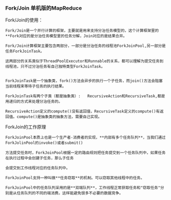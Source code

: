 ### Fork/Join 单机版的MapReduce

Fork/Join的使用：
    
    Fork/Join是一个并行计算的框架，主要就是用来支持分治任务模型的，这个计算框架里的**Fork对应的是分治任务模型里的任务分解，Join对应的是结果合并。
    
    Fork/Join计算框架主要包含两部分，一部分是分治任务的线程池ForkJoinPool,另一部分是任务ForkJoinTask。
    
    这两部分的关系类似于ThreadPoolExecutor和Runnable的关系，都可以理解为提交任务到线程池，只不过分治任务有自己独特类型ForkJoinTask。


    ForkJoinTask是一个抽象类，fork()方法会异步的执行一个子任务，而join()方法会阻塞当前线程来等待子任务的执行结果。
    
    ForkJoinTask有两个子类（都是抽象类）:   RecursiveAction和RecursiveTask,都是用递归的方式来处理分治任务的。
    
    RecursiveAction定义的compute()没有返回值，RecursiveTask定义的compute()有返回值。compute()是抽象类的抽象方法，需要自己实现。
    

ForkJoin的工作原理

    ForkJoinPool本质上也是一个生产者-消费者的实现，**内部有多个任务队列**，当我们通过ForkJolinPool的invoke()或者submit()
    
    方法提交任务时，ForkJoinPool根据一定的路由规则把任务提交到一个任务队列中，如果任务在执行过程中会创建子任务，那么子任务
    
    会提交到工作线程对应的任务队列中。
    
    ForkJoinPool支持一种叫做**任务窃取**的机制。可以窃取其他线程中的任务。
    
    ForkJoinPool中的任务队列采用的是**双端队列**，工作线程正常获取任务和"窃取任务"分别是从任务队列的不同的端消费。这样能避免很多不必要的数据竞争。